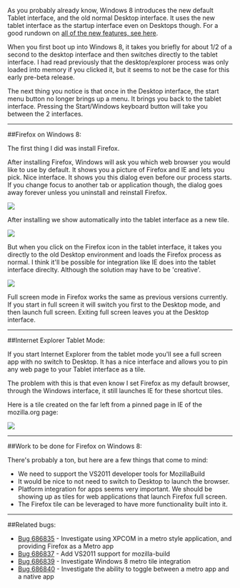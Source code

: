 As you probably already know, Windows 8 introduces the new default Tablet interface, and the old normal Desktop interface.  It uses the new tablet interface as the startup interface even on Desktops though.  For a good rundown on [all of the new features, see here][0].

When you first boot up into Windows 8, it takes you briefly for about 1/2 of a second to the desktop interface and then switches directly to the tablet interface.
I had read previously that the desktop/explorer process was only loaded into memory if you clicked it, but it seems to not be the case for this early pre-beta release.

The next thing you notice is that once in the Desktop interface, the start menu button no longer brings up a menu.  It brings you back to the tablet interface.
Pressing the Start/Windows keyboard button will take you between the 2 interfaces.

---

##Firefox on Windows 8:

The first thing I did was install Firefox.  

After installing Firefox, Windows will ask you which web browser you would like to use by default.
It shows you a picture of Firefox and IE and lets you pick.  Nice interface. It shows you this dialog even before our process starts.  If you change focus to another tab or application though, the dialog goes away forever unless you uninstall and reinstall Firefox.

<img src='/static/img/blogpost_123/firefoxwin_8_3.png'>

After installing we show automatically into the tablet interface as a new tile.

<img src='/static/img/blogpost_123/firefoxwin_8_2.png'>

But when you click on the Firefox icon in the tablet interface, it takes you directly to the old Desktop environment and loads the Firefox process as normal.
I think it'll be possible for integration like IE does into the tablet interface direclty.  Although the solution may have to be 'creative'.

<img src='/static/img/blogpost_123/firefoxwin_8.png'>


Full screen mode in Firefox works the same as previous versions currently.  If you start in full screen it will switch you first to the Desktop mode, and then launch full screen.  Exiting full screen leaves you at the Desktop interface.  

---

##Internet Explorer Tablet Mode:

If you start Internet Explorer from the tablet mode you'll see a full screen app with no switch to Desktop.  It has a nice interface and allows you to pin any web page to your Tablet interface as a tile.

The problem with this is that even know I set Firefox as my default browser, through the Windows interface, it still launches IE for these shortcut tiles.

Here is a tile created on the far left from a pinned page in IE of the mozilla.org page:

<img src='/static/img/blogpost_123/firefoxwin_8_4.png'>


---

##Work to be done for Firefox on Windows 8:


There's probably a ton, but here are a few things that come to mind:

- We need to support the VS2011 developer tools for MozillaBuild
- It would be nice to not need to switch to Desktop to launch the browser.
- Platform integration for apps seems very important.  We should be showing up as tiles for web applications that launch Firefox full screen.
- The Firefox tile can be leveraged to have more functionality built into it.

---

##Related bugs:

- [Bug 686835][1] - Investigate using XPCOM in a metro style application, and providing Firefox as a Metro app
- [Bug 686837][3] - Add VS2011 support for mozilla-build
- [Bug 686839][4] - Investigate Windows 8 metro tile integration
- [Bug 686840][5] - Investigate the ability to toggle between a metro app and a native app

[0]: http://www.foxnews.com/scitech/2011/09/14/windows-8-developer-preview-hands-on-inside-all-new-features/
[1]: https://bugzilla.mozilla.org/show_bug.cgi?id=686835
[3]: https://bugzilla.mozilla.org/show_bug.cgi?id=686837
[4]: https://bugzilla.mozilla.org/show_bug.cgi?id=686839
[5]: https://bugzilla.mozilla.org/show_bug.cgi?id=686840
